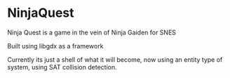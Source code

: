 # NinjaQuest
Ninja Quest is a game in the vein of Ninja Gaiden for SNES

Built using libgdx as a framework

Currently its just a shell of what it will become, now using an entity type of system, using SAT collision detection.

